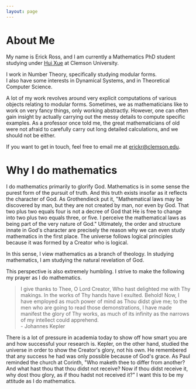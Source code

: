 ```yaml
---
layout: page
---
```



# About Me

My name is Erick Ross, and I am currently a Mathematics PhD student studying under [Hui Xue](https://huixue.people.clemson.edu/) at Clemson University.

I work in Number Theory, specifically studying modular forms.<br>I also have some interests in Dynamical Systems, and in Theoretical Computer Science.

A lot of my work revolves around very explicit computations of various objects relating to modular forms. Sometimes, we as mathematicians like to work on very fancy things, only working abstractly. However, one can often gain insight by actually carrying out the messy details to compute specific examples. As a professor once told me, the great mathematicians of old were not afraid to carefully carry out long detailed calculations, and we should not be either. 

If you want to get in touch, feel free to email me at [erickr@clemson.edu](mailto:erickr@clemson.edu).

# Why I do mathematics
I do mathematics primarily to glorify God. 
Mathematics is in some sense the purest form of the pursuit of truth. And this truth exists insofar as it reflects the character of God. As Grothendieck put it, "Mathematical laws may be discovered by man, but they are not created by man, nor even by God. That two plus two equals four is not a decree of God that He is free to change into two plus two equals three, or five. I perceive the mathematical laws as being part of the very nature of God."
Ultimately, the order and structure innate in God's character are precisely the reason why we can even study mathematics in the first place. The universe follows logical principles because it was formed by a Creator who is logical. 

In this sense, I view mathematics as a branch of theology. In studying mathematics, I am studying the natural revelation of God.

This perspective is also extremely humbling. I strive to make the following my prayer as I do mathematics.
> I give thanks to Thee, O Lord Creator, Who hast delighted me with Thy makings. In the works of Thy hands have I exulted. Behold! Now, I have employed as much power of mind as Thou didst give me; to the men who are going to read those demonstrations, I have made manifest the glory of Thy works, as much of its infinity as the narrows of my intellect could apprehend.  
> \- Johannes Kepler

There is a lot of pressure in academia today to show off how smart you are and how successful your research is. Kepler, on the other hand, studied the universe in order to show the Creator's glory, not his own. He remembered that any success he had was only possible because of God's grace. As Paul reminded the church at Corinth, "Who maketh thee to differ from another? And what hast thou that thou didst not receive? Now if thou didst receive it, why dost thou glory, as if thou hadst not received it?"
I want this to be my attitude as I do mathematics.






